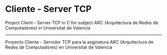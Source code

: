 <h1>Cliente - Server TCP</h1>

Project Client - Server TCP in C for subject ARC (Arquitectura de Redes de Computadores) in Universitat de Valencia

----------------------------------------

Proyecto Cliente - Servidor TCP para la asginatura ARC (Arquitectura de Redes de Computadores) en Universitat de Valencia
